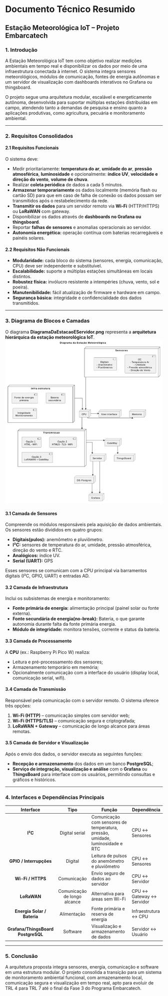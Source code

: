 # Documento Técnico Resumido
## Estação Meteorológica IoT – Projeto Embarcatech

### 1. Introdução
A Estação Meteorológica IoT tem como objetivo realizar medições ambientais em tempo real e disponibilizar os dados por meio de uma infraestrutura conectada à internet. O sistema integra sensores meteorológicos, módulos de comunicação, fontes de energia autônomas e um servidor de visualização com dashboards interativos no Grafana ou thingsboard.

O projeto segue uma arquitetura modular, escalável e energeticamente autônoma, desenvolvida para suportar múltiplas estações distribuídas em campo, atendendo tanto a demandas de pesquisa e ensino quanto a aplicações produtivas, como agricultura, pecuária e monitoramento ambiental.

---

### 2. Requisitos Consolidados

#### 2.1 Requisitos Funcionais
O sistema deve:
- Medir prioritariamente: **temperatura do ar**, **umidade do ar**, **pressão atmosférica**, **luminosidade** e opcionalmente: **índice UV**, **velocidade e direção do vento**, **volume de chuva**.
- Realizar **coleta periódica** de dados a cada 5 minutos.
- **Armazenar temporariamente** os dados localmente (memória flash ou cartão SD) para que em caso de falha de conexão os dados possam ser transmitidos após o restabelecimento da rede.
- **Transmitir os dados** para um servidor remoto via **Wi-Fi** (HTTP/HTTPS) ou **LoRaWAN** com gateway.
- Disponibilizar os dados através de **dashboards no Grafana ou thingsboard**.
- Reportar **falhas de sensores** e anomalias operacionais ao servidor.
- **Autonomia energética:** operação contínua com baterias recarregáveis e painéis solares.

#### 2.2 Requisitos Não Funcionais
- **Modularidade:** cada bloco do sistema (sensores, energia, comunicação, CPU) deve ser independente e substituível.
- **Escalabilidade:** suporte a múltiplas estações simultâneas em locais distintos.
- **Robustez física:** invólucro resistente a intempéries (chuva, vento, sol e poeira).
- **Manutenibilidade:** fácil atualização de firmware e hardware em campo.
- **Segurança básica:** integridade e confidencialidade dos dados transmitidos.

---

### 3. Diagrama de Blocos e Camadas
O diagrama **DiagramaDaEstacaoEServidor.png** representa a **arquitetura hierárquica da estação meteorológica IoT**.
![DiagramaDaEstacaoEServidor.png](../Etapa1_Semana1/DiagramaDaEstacaoEServidor.png)

#### 3.1 Camada de Sensores
Compreende os módulos responsáveis pela aquisição de dados ambientais. Os sensores estão divididos em quatro grupos:
- **Digitais(pulos):** anemômetro e pluviômetro.
- **I²C:** sensores de temperatura do ar, umidade, pressão atmosférica, direção do vento e RTC.
- **Analógicos:** índice UV.
- **Serial (UART):** GPS

Esses sensores se comunicam com a CPU principal via barramentos digitais (I²C, GPIO, UART) e entradas AD.

#### 3.2 Camada de Infraestrutura
Inclui os subsistemas de energia e monitoramento:
- **Fonte primária de energia:** alimentação principal (painel solar ou fonte externa).
- **Fonte secundária de energia(no-break):** Bateria, o que garante autonomia durante falta da fonte primária energia.
- **Módulo de integridade:** monitora tensões, corrente e status da bateria.

#### 3.3 Camada de Processamento
A **CPU** (ex.: Raspberry Pi Pico W) realiza:
- Leitura e pré-processamento dos sensores;
- Armazenamento temporário em memória;
- Opcionalmente comunicação com a interface do usuário (display local, comunicação serial, wifi).

#### 3.4 Camada de Transmissão
Responsável pela comunicação com o servidor remoto. O sistema oferece três opções:
1. **Wi-Fi (HTTP)** – comunicação simples com servidor web;
2. **Wi-Fi (HTTPS/TLS)** – comunicação segura e criptografada;
3. **LoRaWAN + Gateway** – comunicação de longo alcance para áreas remotas.

#### 3.5 Camada de Servidor e Visualização
Após o envio dos dados, o servidor executa as seguintes funções:
- **Recepção e armazenamento** dos dados em um banco **PostgreSQL**;
- **Serviço de integração, visualização e análise** com o **Grafana** ou **ThingsBoard** para interface com os usuários, permitindo consultas e gráficos e históricos.

---

### 4. Interfaces e Dependências Principais

| Interface | Tipo | Função | Dependência |
|:---------:|:----:|--------|--------------|
| **I²C** | Digital serial | Comunicação com sensores de temperatura, pressão, umidade, luminosidade e RTC | CPU ↔ Sensores |
| **GPIO / Interrupções** | Digital | Leitura de pulsos do anemômetro e pluviômetro | CPU ↔ Sensores |
| **Wi-Fi / HTTPS** | Comunicação | Envio seguro de dados ao servidor | CPU ↔ Servidor |
| **LoRaWAN** | Comunicação de longo alcance | Alternativa para áreas sem Wi-Fi | CPU ↔ Gateway ↔ Servidor |
| **Energia Solar / Bateria** | Alimentação | Fonte primária e reserva de energia | Infraestrutura ↔ CPU |
| **Grafana/ThingsBoard<br>PostgreSQL** | Software | Visualização e armazenamento de dados | Servidor ↔ Usuário |

---

### 5. Conclusão
A arquitetura proposta integra sensores, energia, comunicação e software em uma estrutura modular. O projeto consolida a transição para um sistema de monitoramento ambiental funcional, com armazenamento local, comunicação segura e visualização em tempo real, apto para evoluir de TRL 4 para TRL 7 até o final da Fase 3 do Programa Embarcatech.
